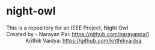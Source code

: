 # night-owl
This is a repository for an IEEE Project, Night Owl  
Created by - Narayan Pai: https://github.com/narayanpai1  
&nbsp;&nbsp;&nbsp;&nbsp;&nbsp;&nbsp;&nbsp;&nbsp;&nbsp;&nbsp;&nbsp;&nbsp;&nbsp;Krithik Vaidya: https://github.com/krithikvaidya
